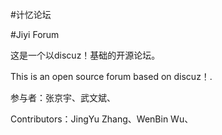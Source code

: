 #计忆论坛

#Jiyi Forum

这是一个以discuz！基础的开源论坛。

This is an open source forum based on discuz！.

参与者：张京宇、武文斌、

Contributors：JingYu Zhang、WenBin Wu、